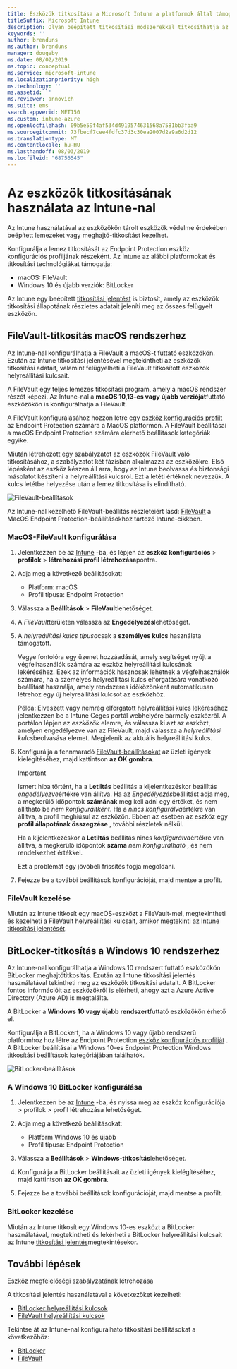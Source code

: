 ```yaml
---
title: Eszközök titkosítása a Microsoft Intune a platformok által támogatott titkosítási módszerek használatával
titleSuffix: Microsoft Intune
description: Olyan beépített titkosítási módszerekkel titkosíthatja az eszközöket, mint például a BitLocker vagy a FileVault, és felügyelheti a titkosított eszközök helyreállítási kulcsait az Intune-portálon belül.
keywords: ''
author: brenduns
ms.author: brenduns
manager: dougeby
ms.date: 08/02/2019
ms.topic: conceptual
ms.service: microsoft-intune
ms.localizationpriority: high
ms.technology: ''
ms.assetid: ''
ms.reviewer: annovich
ms.suite: ems
search.appverid: MET150
ms.custom: intune-azure
ms.openlocfilehash: 09b5e59f4af534d4919574631568a7581bb3fba9
ms.sourcegitcommit: 73fbecf7cee4fdfc37d3c30ea2007d2a9a6d2d12
ms.translationtype: MT
ms.contentlocale: hu-HU
ms.lasthandoff: 08/03/2019
ms.locfileid: "68756545"
---
```

# <a name="use-device-encryption-with-intune"></a>Az eszközök titkosításának használata az Intune-nal  

Az Intune használatával az eszközökön tárolt eszközök védelme érdekében beépített lemezeket vagy meghajtó-titkosítást kezelhet.  

Konfigurálja a lemez titkosítását az Endpoint Protection eszköz konfigurációs profiljának részeként. Az Intune az alábbi platformokat és titkosítási technológiákat támogatja:  
- macOS: FileVault   
- Windows 10 és újabb verziók: BitLocker  

Az Intune egy beépített [titkosítási jelentést](encryption-monitor.md) is biztosít, amely az eszközök titkosítási állapotának részletes adatait jeleníti meg az összes felügyelt eszközön.  

## <a name="filevault-encryption-for-macos"></a>FileVault-titkosítás macOS rendszerhez  

Az Intune-nal konfigurálhatja a FileVault a macOS-t futtató eszközökön. Ezután az Intune titkosítási jelentésével megtekintheti az eszközök titkosítási adatait, valamint felügyelheti a FileVault titkosított eszközök helyreállítási kulcsait.  

A FileVault egy teljes lemezes titkosítási program, amely a macOS rendszer részét képezi. Az Intune-nal a **macOS 10,13-es vagy újabb verzióját**futtató eszközökön is konfigurálhatja a FileVault.  

A FileVault konfigurálásához hozzon létre egy [eszköz konfigurációs profilt](device-profile-create.md) az Endpoint Protection számára a MacOS platformon. A FileVault beállításai a macOS Endpoint Protection számára elérhető beállítások kategóriák egyike.  

Miután létrehozott egy szabályzatot az eszközök FileVault való titkosításához, a szabályzatot két fázisban alkalmazza az eszközökre. Első lépésként az eszköz készen áll arra, hogy az Intune beolvassa és biztonsági másolatot készíteni a helyreállítási kulcsról. Ezt a letéti értéknek nevezzük. A kulcs letétbe helyezése után a lemez titkosítása is elindítható.

![FileVault-beállítások](./media/encrypt-devices/filevault-settings.png)

Az Intune-nal kezelhető FileVault-beállítás részleteiért lásd: [FileVault](endpoint-protection-macos.md#filevault) a MacOS Endpoint Protection-beállításokhoz tartozó Intune-cikkben.  

### <a name="how-to-configure-macos-filevault"></a>MacOS-FileVault konfigurálása 

1. Jelentkezzen be az [Intune](https://go.microsoft.com/fwlink/?linkid=2090973) -ba, és lépjen az **eszköz konfigurációs** > **profilok** > **létrehozási profil létrehozása**pontra.  

2. Adja meg a következő beállításokat:  

   - Platform: macOS  
   - Profil típusa: Endpoint Protection  

3. Válassza a **Beállítások** > **FileVault**lehetőséget.  

4. A *FileVault*területen válassza az **Engedélyezés**lehetőséget.  

5. A *helyreállítási kulcs típusa*csak a **személyes kulcs** használata támogatott.  

   Vegye fontolóra egy üzenet hozzáadását, amely segítséget nyújt a végfelhasználók számára az eszköz helyreállítási kulcsának lekéréséhez. Ezek az információk hasznosak lehetnek a végfelhasználók számára, ha a személyes helyreállítási kulcs elforgatására vonatkozó beállítást használja, amely rendszeres időközönként automatikusan létrehoz egy új helyreállítási kulcsot az eszközhöz.  

   Példa: Elveszett vagy nemrég elforgatott helyreállítási kulcs lekéréséhez jelentkezzen be a Intune Céges portál webhelyére bármely eszközről. A portálon lépjen az *eszközök* elemre, és válassza ki azt az eszközt, amelyen engedélyezve van az FileVault, majd válassza a *helyreállítási kulcs*beolvasása elemet. Megjelenik az aktuális helyreállítási kulcs.  

6. Konfigurálja a fennmaradó [FileVault-beállításokat](endpoint-protection-macos.md#filevault) az üzleti igények kielégítéséhez, majd kattintson **az OK gombra**.  

   > [!IMPORTANT]  
   > Ismert hiba történt, ha a **Letiltás** beállítás a kijelentkezéskor beállítás *engedélyezve*értékre van állítva. Ha az *Engedélyezés*beállítást adja meg, a megkerülő időpontok **számának** meg kell adni egy értéket, és nem állítható be *nem konfiguráltként*. Ha a *nincs konfigurálva*értékre van állítva, a profil meghiúsul az eszközön. Ebben az esetben az eszköz egy **profil állapotának összegzése** , további részletek nélkül.
   > 
   > Ha a kijelentkezéskor a **Letiltás** beállítás nincs *konfigurálva*értékre van állítva, a megkerülő időpontok **száma** *nem konfigurálható* , és nem rendelkezhet értékkel.  
   > 
   > Ezt a problémát egy jövőbeli frissítés fogja megoldani. 

7. Fejezze be a további beállítások konfigurációját, majd mentse a profilt.  

### <a name="manage-filevault"></a>FileVault kezelése  

Miután az Intune titkosít egy macOS-eszközt a FileVault-mel, megtekintheti és kezelheti a FileVault helyreállítási kulcsait, amikor megtekinti az Intune [titkosítási jelentését](encryption-monitor.md).  

## <a name="bitlocker-encryption-for-windows-10"></a>BitLocker-titkosítás a Windows 10 rendszerhez  

Az Intune-nal konfigurálhatja a Windows 10 rendszert futtató eszközökön BitLocker meghajtótitkosítás. Ezután az Intune titkosítási jelentés használatával tekintheti meg az eszközök titkosítási adatait. A BitLocker fontos információit az eszközökről is elérheti, ahogy azt a Azure Active Directory (Azure AD) is megtalálta.  

A BitLocker a **Windows 10 vagy újabb rendszert**futtató eszközökön érhető el.  

Konfigurálja a BitLockert, ha a Windows 10 vagy újabb rendszerű platformhoz hoz létre az Endpoint Protection [eszköz konfigurációs profilját](device-profile-create.md) . A BitLocker beállításai a Windows 10-es Endpoint Protection Windows titkosítási beállítások kategóriájában találhatók.    

![BitLocker-beállítások](./media/encrypt-devices/bitlocker-settings.png) 

### <a name="how-to-configure-windows-10-bitlocker"></a>A Windows 10 BitLocker konfigurálása  

1. Jelentkezzen be az [Intune](https://go.microsoft.com/fwlink/?linkid=2090973) -ba, és nyissa meg az eszköz konfigurációja > profilok > profil létrehozása lehetőséget.  

2. Adja meg a következő beállításokat:  
   - Platform Windows 10 és újabb  
   - Profil típusa: Endpoint Protection  

3. Válassza a **Beállítások** > **Windows-titkosítás**lehetőséget.

4. Konfigurálja a BitLocker beállításait az üzleti igények kielégítéséhez, majd kattintson **az OK gombra**.  

5. Fejezze be a további beállítások konfigurációját, majd mentse a profilt.  

### <a name="manage-bitlocker"></a>BitLocker kezelése  

Miután az Intune titkosít egy Windows 10-es eszközt a BitLocker használatával, megtekintheti és lekérheti a BitLocker helyreállítási kulcsait az Intune [titkosítási jelentés](encryption-monitor.md)megtekintésekor.  

## <a name="next-steps"></a>További lépések  

[Eszköz megfelelőségi](compliance-policy-create-windows.md) szabályzatának létrehozása  

A titkosítási jelentés használatával a következőket kezelheti:  
- [BitLocker helyreállítási kulcsok](encryption-monitor.md#bitlocker-recovery-keys)
- [FileVault helyreállítási kulcsok](encryption-monitor.md#filevault-recovery-keys)

Tekintse át az Intune-nal konfigurálható titkosítási beállításokat a következőhöz:  
- [BitLocker](endpoint-protection-windows-10.md#windows-encryption)  
- [FileVault](endpoint-protection-macos.md#filevault)  
 
 

